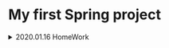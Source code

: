 # My first Spring project

<details>
  
<summary> 2020.01.16 HomeWork </summary>
  
<div markdown="1">

###### 용어정리

http://dughdhk321.dothome.co.kr/2020Camp/Spring/sp_ex1.php

----------------

###### 동작원리

https://github.com/heejuShin/MyWeb/tree/master/JSP/HelloSpring/src/main/java/com/handong/csee

<img src="https://user-images.githubusercontent.com/49302519/72535698-53410a80-38bc-11ea-92ea-921008ac2a45.png">

----------------

###### Hello Spring project

https://github.com/heejuShin/MyWeb/tree/master/JSP/HelloSpring/src/main/java/com/handong/csee

<img src="https://user-images.githubusercontent.com/49302519/72502221-23721280-387c-11ea-8914-0d18d1a324e8.png">

----------------

###### spring controller return type

----------------

###### spring controller parameter

</div>

<summary> 2020.01.17 HomeWork </summary>

<div markdown="2">

###### 1) Spring MVC CRUD Example(MySQL JDBC)

###### 2) Spring + MyBatis + MySQL를 연동을 위한 설정 및 테스트

https://github.com/heejuShin/MyWeb/tree/master/JSP/HelloSpring/src/test/java/com/handong/csee

<img src="https://user-images.githubusercontent.com/49302519/72588332-4a434e00-393b-11ea-8ade-e5b3bcf9e8ca.png">

<img src="https://user-images.githubusercontent.com/49302519/72588336-4b747b00-393b-11ea-87a7-44516070a897.png">

###### 3) Spring + MyBatis 게시판 목록 실습

</div>

</details>
